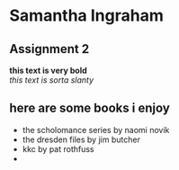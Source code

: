 # Samantha Ingraham
## Assignment 2
**this text is very bold**<br>
*this text is sorta slanty*
## here are some books i enjoy
- the scholomance series by naomi novik
- the dresden files by jim butcher
- kkc by pat rothfuss
- 
